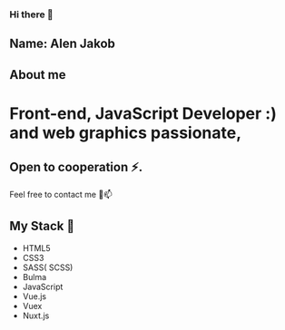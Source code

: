 ### Hi there 👋

## Name: Alen Jakob

## About me 

# Front-end, JavaScript Developer :) and web graphics passionate,  

## Open to cooperation ⚡.

Feel free to contact me 💬📫

## My Stack 🌱

- HTML5
- CSS3
- SASS( SCSS)
- Bulma
- JavaScript
- Vue.js
- Vuex
- Nuxt.js




<!--
**AlenJakob/AlenJakob** is a ✨ _special_ ✨ repository because its `README.md` (this file) appears on your GitHub profile.

Here are some ideas to get you started:

- 🔭 I’m currently working on ...
- 🌱 I’m currently learning ...
- 👯 I’m looking to collaborate on ...
- 🤔 I’m looking for help with ...
- 💬 Ask me about ...
- 📫 How to reach me: ...
- 😄 Pronouns: ...
- ⚡ Fun fact: ...
-->
